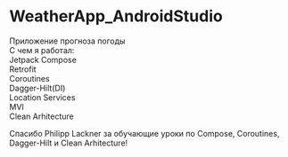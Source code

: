 # WeatherApp_AndroidStudio
Приложение прогноза погоды  
С чем я работал:  
Jetpack Compose  
Retrofit  
Coroutines  
Dagger-Hilt(DI)  
Location Services  
MVI  
Clean Arhitecture    

Спасибо Philipp Lackner за обучающие уроки по Compose, Coroutines, Dagger-Hilt и Clean Arhitecture!  
